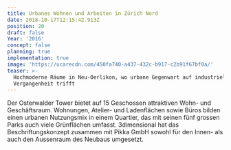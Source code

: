 ```yaml
---
title: Urbanes Wohnen und Arbeiten in Zürich Nord
date: 2018-10-17T12:15:42.913Z
position: 20
draft: false
Year: '2016'
concept: false
planning: true
implementation: true
image: 'https://ucarecdn.com/450fa740-a437-432c-b917-c2b91f67bf0a/'
teaser: >-
  Hochmoderne Räume in Neu-Oerlikon, wo urbane Gegenwart auf industrielle
  Vergangenheit trifft
---
```

Der Osterwalder Tower bietet auf 15 Geschossen attraktiven Wohn- und Geschäftsraum. Wohnungen, Atelier- und Ladenflächen sowie Büros bilden einen urbanen Nutzungsmix in einem Quartier, das mit seinen fünf grossen Parks auch viele Grünflächen umfasst. 3dimensional hat das Beschriftungskonzept zusammen mit Pikka GmbH sowohl für den Innen- als auch den Aussenraum des Neubaus umgesetzt.
